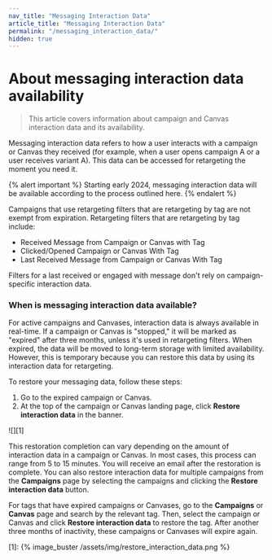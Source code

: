 ```yaml
---
nav_title: "Messaging Interaction Data"
article_title: "Messaging Interaction Data"
permalink: "/messaging_interaction_data/"
hidden: true
---
```


# About messaging interaction data availability

> This article covers information about campaign and Canvas interaction data and its availability.

Messaging interaction data refers to how a user interacts with a campaign or Canvas they received (for example, when a user opens campaign A or a user receives variant A). This data can be accessed for retargeting the moment you need it.

{% alert important %}
Starting early 2024, messaging interaction data will be available according to the process outlined here.
{% endalert %}

Campaigns that use retargeting filters that are retargeting by tag are not exempt from expiration. Retargeting filters that are retargeting by tag include:

* Received Message from Campaign or Canvas with Tag
* Clicked/Opened Campaign or Canvas With Tag
* Last Received Message from Campaign or Canvas With Tag

Filters for a last received or engaged with message don't rely on campaign-specific interaction data.

### When is messaging interaction data available?

For active campaigns and Canvases, interaction data is always available in real-time. If a campaign or Canvas is "stopped," it will be marked as "expired" after three months, unless it's used in retargeting filters. When expired, the data will be moved to long-term storage with limited availability. However, this is temporary because you can restore this data by using its interaction data for retargeting. 

To restore your messaging data, follow these steps:

1. Go to the expired campaign or Canvas.
2. At the top of the campaign or Canvas landing page, click **Restore interaction data** in the banner.

![][1]

This restoration completion can vary depending on the amount of interaction data in a campaign or Canvas. In most cases, this process can range from 5 to 15 minutes. You will receive an email after the restoration is complete. You can also restore interaction data for multiple campaigns from the **Campaigns** page by selecting the campaigns and clicking the **Restore interaction data** button.

For tags that have expired campaigns or Canvases, go to the **Campaigns** or **Canvas** page and search by the relevant tag. Then, select the campaign or Canvas and click **Restore interaction data** to restore the tag. After another three months of inactivity, these campaigns or Canvases will expire again.

[1]: {% image_buster /assets/img/restore_interaction_data.png %}
